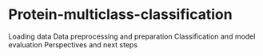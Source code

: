 # Protein-multiclass-classification
Loading data
Data preprocessing and preparation
Classification and model evaluation
Perspectives and next steps

